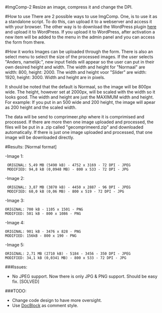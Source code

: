#ImgComp-2
Resize an image, compress it and change the DPI.

#How to use
There are 2 possible ways to use ImgComp. One, is to use it as a standalone script. To do this, can upload it to a webserver and access it with your browser. The other way is to download the WordPress plugin [here](http://jeroengrooten.nl/ImgComp.zip) and upload it to WordPress. If you upload it to WordPress, after activation a new item will be added to the menu in the admin panel and you can access the form from there.

#How it works
Images can be uploaded through the form. There is also an select menu to select the size of the processed images. 
If the user selects "Anders, namelijk:", new input fields will appear so the user can put in their own desired height and width.
The width and height for "Normaal" are width: 800, height: 2000. The width and height voor "Slider" are width: 1920, height: 3000.
Width and height are in pixels. 

It should be noted that the default is Normaal, so the image will be 800px wide. The height, however set at 2000px, will be scaled with the width so it looks good. The width and height are just the MAXIMUM width and height. 
For example: If you put in an 500 wide and 200 height, the image will apear as 200 height and the scaled width.

The data will be send to comprimeer.php where it is comprimised and processed. 
If there are more then one image uploaded and processed, the files will be put in a .zip called "gecomprimeerd.zip" and downloaded automatically. If there is just one image uploaded and processed, that one image will be downloaded directly.

#Results: 
[Normal format]

-Image 1:

     ORIGINAL: 5,49 MB (5490 kB) - 4752 x 3169 - 72 DPI - JPEG
     MODIFIED: 94,8 kB (0,0948 MB) - 800 x 533 - 72 DPI - JPG
    
-Image 2: 

     ORIGINAL: 3,87 MB (3870 kB) - 4450 x 2887 - 96 DPI - JPEG
     MODIFIED: 60,0 kB (0,06 MB) - 800 x 519 - 72 DPI - JPG
    
    
-Image 3: 

    ORIGINAL: 700 kB - 1105 x 1501 - PNG
    MODIFIED: 501 kB - 800 x 1086 - PNG
    
-Image 4: 

    ORIGINAL: 901 kB - 3476 x 828 - PNG
    MODIFIED: 156kB - 800 x 190 - PNG
    
-Image 5: 

    ORIGINAL: 2,71 MB (2710 kB) - 5184 - 3456 - 350 DPI - JPEG
    MODIFIED: 34,1 kB (0,0341 MB) - 800 x 533 - 72 DPI - JPG



###Issues:
- No JPEG support. Now there is only JPG & PNG support. Should be easy fix. [SOLVED]

###TODO:
- Change code design to have more oversight.
- Use [DocBlock](https://www.wikiwand.com/en/PHPDoc) as comment style.

